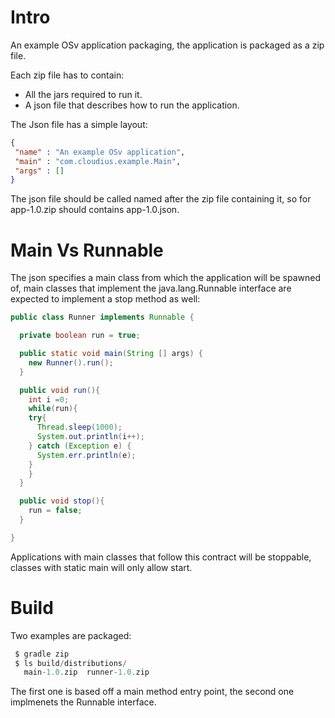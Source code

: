 # Intro 

An example OSv application packaging, the application is packaged as a zip file.

Each zip file has to contain:

 * All the jars required to run it.
 * A json file that describes how to run the application.

The Json file has a simple layout:

```json
{
 "name" : "An example OSv application",
 "main" : "com.cloudius.example.Main",
 "args" : []
}
```

The json file should be called named after the zip file containing it, so for app-1.0.zip should contains app-1.0.json.

# Main Vs Runnable

The json specifies a main class from which the application will be spawned of, main classes that implement the java.lang.Runnable interface are expected to implement a stop method as well:

```java
public class Runner implements Runnable {

  private boolean run = true;

  public static void main(String [] args) {
    new Runner().run();
  }

  public void run(){
    int i =0;
    while(run){
	try{
	  Thread.sleep(1000);
	  System.out.println(i++);
	} catch (Exception e) {
	  System.err.println(e);
	}
    }
  }

  public void stop(){
    run = false;
  }

}
``` 

Applications with main classes that follow this contract will be stoppable, classes with static main will only allow start.

# Build

Two examples are packaged:

```groovy
 $ gradle zip
 $ ls build/distributions/
   main-1.0.zip  runner-1.0.zip
```

The first one is based off a main method entry point, the second one implmenets the Runnable interface. 
